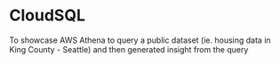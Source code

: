 # CloudSQL
To showcase AWS Athena to query a public dataset (ie. housing data in King County - Seattle) and then generated insight from the query
